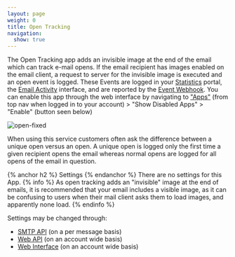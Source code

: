 ```yaml
---
layout: page
weight: 0
title: Open Tracking
navigation:
  show: true
---
```


The Open Tracking app adds an invisible image at the end of the email which can track e-mail opens. If the email recipient has images enabled on the email client, a request to server for the invisible image is executed and an open event is logged. These Events are logged in your [Statistics]({{root_url}}/Delivery_Metrics/) portal, the [Email Activity]({{root_url}}/Delivery_Metrics/email_activity.html) interface, and are reported by the [Event Webhook]({{root_url}}/API_Reference/Webhooks/event.html). You can enable this app through the web interface by navigating to ["Apps"](http://sendgrid.com/app) (from top nav when logged in to your account) \> "Show Disabled Apps" \> "Enable" (button seen below)

![]({{root_url}}/images/open_tracking.png "open-fixed")

When using this service customers often ask the difference between a unique open versus an open. A unique open is logged only the first time a given recipient opens the email whereas normal opens are logged for all opens of the email in question.

{% anchor h2 %}
Settings 
{% endanchor %}
There are no settings for this App. 
{% info %}
As open tracking adds an "invisible" image at the end of emails, it is recommended that your email includes a visible image, as it can be confusing to users when their mail client asks them to load images, and apparently none load. 
{% endinfo %}

Settings may be changed through:

-   [SMTP API]({{root_url}}/API_Reference/SMTP_API/apps.html#opentrack) (on a per message basis)
-   [Web API]({{root_url}}/API_Reference/Web_API/filter_settings.html#-Open-Tracking) (on an account wide basis)
-   [Web Interface](https://sendgrid.com/app) (on an account wide basis)
